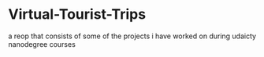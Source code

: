 # Virtual-Tourist-Trips
a reop that consists of some of the projects i have worked on during udaicty nanodegree courses
